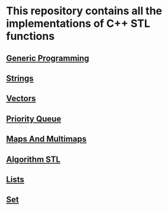 # This repository contains all the implementations of C++ STL functions

## [Generic Programming](https://github.com/Abhishekparas/STL/tree/master/genericProgrammingInC%2B%2B)

## [Strings](https://github.com/Abhishekparas/STL/tree/master/Strings)

## [Vectors](https://github.com/Abhishekparas/STL/tree/master/vectors)
## [Priority Queue](https://github.com/Abhishekparas/STL/tree/master/priorityQueue)
## [Maps And Multimaps](https://github.com/Abhishekparas/STL/tree/master/MapsAndMultimaps)
## [Algorithm STL](https://github.com/Abhishekparas/STL/tree/master/AlgorithmsSTL)
## [Lists](https://github.com/Abhishekparas/STL/tree/master/Lists)
## [Set](https://github.com/Abhishekparas/STL/tree/master/Sets)